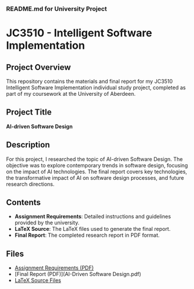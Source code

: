 ### README.md for University Project

# JC3510 - Intelligent Software Implementation

## Project Overview

This repository contains the materials and final report for my JC3510 Intelligent Software Implementation individual study project, completed as part of my coursework at the University of Aberdeen.

## Project Title

**AI-driven Software Design**

## Description

For this project, I researched the topic of AI-driven Software Design. The objective was to explore contemporary trends in software design, focusing on the impact of AI technologies. The final report covers key technologies, the transformative impact of AI on software design processes, and future research directions.

## Contents

- **Assignment Requirements**: Detailed instructions and guidelines provided by the university.
- **LaTeX Source**: The LaTeX files used to generate the final report.
- **Final Report**: The completed research report in PDF format.

## Files

- [Assignment Requirements (PDF)](JC3510_Individual_Assignment.pdf)
- [Final Report (PDF)](AI-Driven Software Design.pdf)
- [LaTeX Source Files](latex-source-files)


